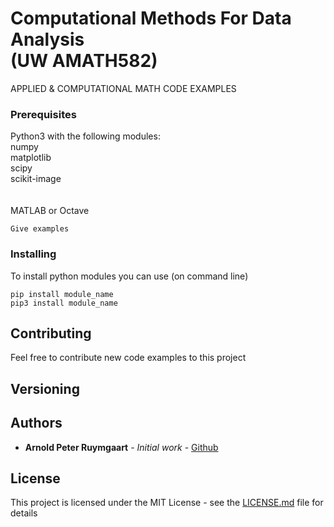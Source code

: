 # Computational Methods For Data Analysis <br /> (UW AMATH582) 
APPLIED & COMPUTATIONAL MATH CODE EXAMPLES

### Prerequisites

Python3 with the following modules:<br />
numpy<br />
matplotlib<br />
scipy<br />
scikit-image<br />
<br /><br />
MATLAB or Octave


```
Give examples
```

### Installing


To install python modules you can use (on command line)
```
pip install module_name 
pip3 install module_name
```


## Contributing

Feel free to contribute new code examples to this project

## Versioning

## Authors

* **Arnold Peter Ruymgaart** - *Initial work* - [Github](https://github.com/aruymgaart)

## License

This project is licensed under the MIT License - see the [LICENSE.md](LICENSE.md) file for details


